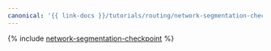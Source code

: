 ```yaml
---
canonical: '{{ link-docs }}/tutorials/routing/network-segmentation-checkpoint'
---
```


{% include [network-segmentation-checkpoint](../../_tutorials/routing/network-segmentation-checkpoint.md) %}